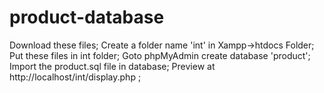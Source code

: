 # product-database

Download these files;
Create a folder name 'int' in Xampp->htdocs Folder;
Put these files in int folder;
Goto phpMyAdmin create database 'product';
Import the product.sql file in database;
Preview at http://localhost/int/display.php ;
